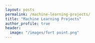 ```yaml
---
layout: posts
permalink: /machine-learning-projects/
title: "Machine Learning Projects"
author_profile: true
header:
  image: "/images/fort point.png" 
---
```

